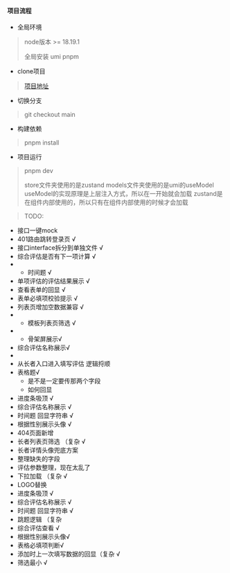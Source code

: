 #### 项目流程

- 全局环境

> node版本 >= 18.19.1
>
> 全局安装 umi pnpm
>
>

- clone项目

> [项目地址](111.33.127.102:8090/tisihcsp/PROD01-TISIHCSP-EVA-MCS)

- 切换分支

> git checkout main

- 构建依赖

> pnpm install

- 项目运行

> pnpm dev
>
>
>
> store文件夹使用的是zustand
> models文件夹使用的是umi的useModel
> useModel的实现原理是上层注入方式，所以在一开始就会加载
> zustand是在组件内部使用的，所以只有在组件内部使用的时候才会加载

> TODO:

- 接口一键mock
- 401路由跳转登录页 √
- 接口interface拆分到单独文件 √
- 综合评估是否有下一项计算 √
-
    - 时间题 √
- 单项评估的评估结果展示 √
- 查看表单的回显 √
- 表单必填项校验提示 √
- 列表页增加空数据兼容 √
-
    - 模板列表页筛选 √
-
    - 骨架屏展示√
- 综合评估名称展示√
-
- 从长者入口进入填写评估 逻辑捋顺
- 表格题√
    - 是不是一定要传那两个字段
    - 如何回显
- 进度条吸顶 √
- 综合评估名称展示 √
- 时间题 回显字符串 √
- 根据性别展示头像 √
- 404页面新增
- 长者列表页筛选 （复杂 √
- 长者详情头像兜底方案
- 整理缺失的字段
- 评估参数整理，现在太乱了
- 下拉加载 （复杂 √
- LOGO替换
- 进度条吸顶 √
- 综合评估名称展示 √
- 时间题 回显字符串 √
- 跳题逻辑 （复杂
- 综合评估查看 √
- 根据性别展示头像√
- 表格必填项判断√
- 添加时上一次填写数据的回显（复杂 √
- 筛选最小 √
